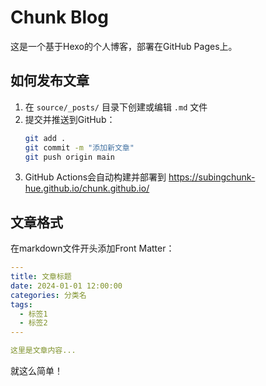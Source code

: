 # Chunk Blog

这是一个基于Hexo的个人博客，部署在GitHub Pages上。

## 如何发布文章

1. 在 `source/_posts/` 目录下创建或编辑 `.md` 文件
2. 提交并推送到GitHub：
   ```bash
   git add .
   git commit -m "添加新文章"
   git push origin main
   ```
3. GitHub Actions会自动构建并部署到 https://subingchunk-hue.github.io/chunk.github.io/

## 文章格式

在markdown文件开头添加Front Matter：

```yaml
---
title: 文章标题
date: 2024-01-01 12:00:00
categories: 分类名
tags:
  - 标签1
  - 标签2
---

这里是文章内容...
```

就这么简单！